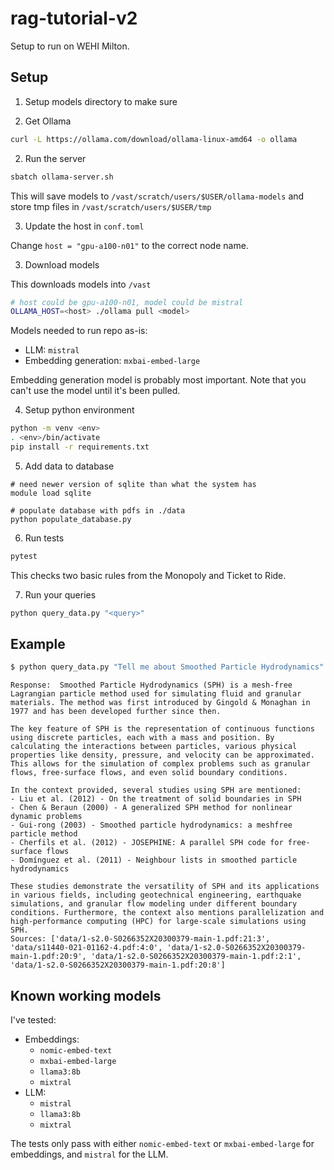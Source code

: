 # rag-tutorial-v2

Setup to run on WEHI Milton.

## Setup

1. Setup models directory to make sure 

1. Get Ollama

```bash
curl -L https://ollama.com/download/ollama-linux-amd64 -o ollama
```

2. Run the server

```bash
sbatch ollama-server.sh
```

This will save models to `/vast/scratch/users/$USER/ollama-models` and store tmp files in
`/vast/scratch/users/$USER/tmp`

3. Update the host in `conf.toml`

Change `host = "gpu-a100-n01"` to the correct node name.

3. Download models

This downloads models into `/vast`
```bash
# host could be gpu-a100-n01, model could be mistral
OLLAMA_HOST=<host> ./ollama pull <model>
```

Models needed to run repo as-is:

* LLM: `mistral`
* Embedding generation: `mxbai-embed-large`

Embedding generation model is probably most important. Note that you can't use the model
until it's been pulled.

4. Setup python environment

```bash
python -m venv <env>
. <env>/bin/activate
pip install -r requirements.txt
```

5. Add data to database

```
# need newer version of sqlite than what the system has
module load sqlite

# populate database with pdfs in ./data
python populate_database.py
```

6. Run tests

```bash
pytest
```

This checks two basic rules from the Monopoly and Ticket to Ride.

7. Run your queries

```bash
python query_data.py "<query>"
```

## Example

```bash
$ python query_data.py "Tell me about Smoothed Particle Hydrodynamics"
```
```output
Response:  Smoothed Particle Hydrodynamics (SPH) is a mesh-free Lagrangian particle method used for simulating fluid and granular materials. The method was first introduced by Gingold & Monaghan in 1977 and has been developed further since then.

The key feature of SPH is the representation of continuous functions using discrete particles, each with a mass and position. By calculating the interactions between particles, various physical properties like density, pressure, and velocity can be approximated. This allows for the simulation of complex problems such as granular flows, free-surface flows, and even solid boundary conditions.

In the context provided, several studies using SPH are mentioned:
- Liu et al. (2012) - On the treatment of solid boundaries in SPH
- Chen & Beraun (2000) - A generalized SPH method for nonlinear dynamic problems
- Gui-rong (2003) - Smoothed particle hydrodynamics: a meshfree particle method
- Cherfils et al. (2012) - JOSEPHINE: A parallel SPH code for free-surface flows
- Domínguez et al. (2011) - Neighbour lists in smoothed particle hydrodynamics

These studies demonstrate the versatility of SPH and its applications in various fields, including geotechnical engineering, earthquake simulations, and granular flow modeling under different boundary conditions. Furthermore, the context also mentions parallelization and high-performance computing (HPC) for large-scale simulations using SPH.
Sources: ['data/1-s2.0-S0266352X20300379-main-1.pdf:21:3', 'data/s11440-021-01162-4.pdf:4:0', 'data/1-s2.0-S0266352X20300379-main-1.pdf:20:9', 'data/1-s2.0-S0266352X20300379-main-1.pdf:2:1', 'data/1-s2.0-S0266352X20300379-main-1.pdf:20:8']
```

## Known working models

I've tested:

* Embeddings:
    * `nomic-embed-text`
    * `mxbai-embed-large`
    * `llama3:8b`
    * `mixtral`
* LLM:
    * `mistral`
    * `llama3:8b`
    * `mixtral`

The tests only pass with either `nomic-embed-text` or `mxbai-embed-large` for embeddings,
and `mistral` for the LLM.